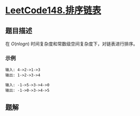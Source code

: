 # [LeetCode148.排序链表](https://leetcode-cn.com/problems/sort-list/)
## 题目描述
在 $O(nlogn)$ 时间复杂度和常数级空间复杂度下，对链表进行排序。
### 示例
```
输入: 4->2->1->3
输出: 1->2->3->4
```
```
输入: -1->5->3->4->0
输出: -1->0->3->4->5
```
## 题解
